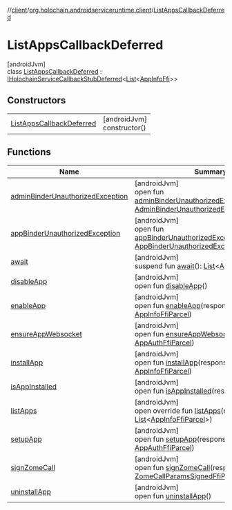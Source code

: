 //[client](../../../index.md)/[org.holochain.androidserviceruntime.client](../index.md)/[ListAppsCallbackDeferred](index.md)

# ListAppsCallbackDeferred

[androidJvm]\
class [ListAppsCallbackDeferred](index.md) : [IHolochainServiceCallbackStubDeferred](../-i-holochain-service-callback-stub-deferred/index.md)&lt;[List](https://kotlinlang.org/api/core/kotlin-stdlib/kotlin.collections/-list/index.html)&lt;[AppInfoFfi](../-app-info-ffi/index.md)&gt;&gt;

## Constructors

| | |
|---|---|
| [ListAppsCallbackDeferred](-list-apps-callback-deferred.md) | [androidJvm]<br>constructor() |

## Functions

| Name | Summary |
|---|---|
| [adminBinderUnauthorizedException](../-i-holochain-service-callback-stub-deferred/admin-binder-unauthorized-exception.md) | [androidJvm]<br>open fun [adminBinderUnauthorizedException](../-i-holochain-service-callback-stub-deferred/admin-binder-unauthorized-exception.md)(response: [AdminBinderUnauthorizedExceptionParcel](../-admin-binder-unauthorized-exception-parcel/index.md)) |
| [appBinderUnauthorizedException](../-i-holochain-service-callback-stub-deferred/app-binder-unauthorized-exception.md) | [androidJvm]<br>open fun [appBinderUnauthorizedException](../-i-holochain-service-callback-stub-deferred/app-binder-unauthorized-exception.md)(response: [AppBinderUnauthorizedExceptionParcel](../-app-binder-unauthorized-exception-parcel/index.md)) |
| [await](../-i-holochain-service-callback-stub-deferred/await.md) | [androidJvm]<br>suspend fun [await](../-i-holochain-service-callback-stub-deferred/await.md)(): [List](https://kotlinlang.org/api/core/kotlin-stdlib/kotlin.collections/-list/index.html)&lt;[AppInfoFfi](../-app-info-ffi/index.md)&gt; |
| [disableApp](../-i-holochain-service-callback-stub-deferred/disable-app.md) | [androidJvm]<br>open fun [disableApp](../-i-holochain-service-callback-stub-deferred/disable-app.md)() |
| [enableApp](../-i-holochain-service-callback-stub-deferred/enable-app.md) | [androidJvm]<br>open fun [enableApp](../-i-holochain-service-callback-stub-deferred/enable-app.md)(response: [AppInfoFfiParcel](../-app-info-ffi-parcel/index.md)) |
| [ensureAppWebsocket](../-i-holochain-service-callback-stub-deferred/ensure-app-websocket.md) | [androidJvm]<br>open fun [ensureAppWebsocket](../-i-holochain-service-callback-stub-deferred/ensure-app-websocket.md)(response: [AppAuthFfiParcel](../-app-auth-ffi-parcel/index.md)) |
| [installApp](../-i-holochain-service-callback-stub-deferred/install-app.md) | [androidJvm]<br>open fun [installApp](../-i-holochain-service-callback-stub-deferred/install-app.md)(response: [AppInfoFfiParcel](../-app-info-ffi-parcel/index.md)) |
| [isAppInstalled](../-i-holochain-service-callback-stub-deferred/is-app-installed.md) | [androidJvm]<br>open fun [isAppInstalled](../-i-holochain-service-callback-stub-deferred/is-app-installed.md)(response: [Boolean](https://kotlinlang.org/api/core/kotlin-stdlib/kotlin/-boolean/index.html)) |
| [listApps](list-apps.md) | [androidJvm]<br>open override fun [listApps](list-apps.md)(response: [List](https://kotlinlang.org/api/core/kotlin-stdlib/kotlin.collections/-list/index.html)&lt;[AppInfoFfiParcel](../-app-info-ffi-parcel/index.md)&gt;) |
| [setupApp](../-i-holochain-service-callback-stub-deferred/setup-app.md) | [androidJvm]<br>open fun [setupApp](../-i-holochain-service-callback-stub-deferred/setup-app.md)(response: [AppAuthFfiParcel](../-app-auth-ffi-parcel/index.md)) |
| [signZomeCall](../-i-holochain-service-callback-stub-deferred/sign-zome-call.md) | [androidJvm]<br>open fun [signZomeCall](../-i-holochain-service-callback-stub-deferred/sign-zome-call.md)(response: [ZomeCallParamsSignedFfiParcel](../-zome-call-params-signed-ffi-parcel/index.md)) |
| [uninstallApp](../-i-holochain-service-callback-stub-deferred/uninstall-app.md) | [androidJvm]<br>open fun [uninstallApp](../-i-holochain-service-callback-stub-deferred/uninstall-app.md)() |